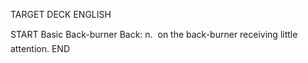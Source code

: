 TARGET DECK
ENGLISH

START
Basic
Back-burner
Back: n.  on the back-burner receiving little attention.
END
